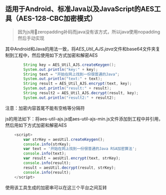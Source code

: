 ## 适用于Android、标准Java以及JavaScript的AES工具（AES-128-CBC加密模式）
>因为js用zeropadding补码而java没有该方式，所以java使用nopadding然后手动实现

其中Android和Java的用法一致，将*AES_Util_AJS.java*文件和base64文件夹复制到工程中，然后使用如下方式加密和解密AES
```java
        String key = AES_Util_AJS.createKeygen();
        System.out.println("key:" + key);
        String text = "开始在网上找到一份很普通的Java";
        System.out.println("text:" + text);
        String result = AES_Util_AJS.encrypt(text, key);
        System.out.println("result:" + result);
        String result2 = AES_Util_AJS.decrypt(result, key);
        System.out.println("result2:" + result2);
```
注意：加密内容首尾不能有空格等分隔符

js的用法如下：将aes-util-ajs.js或aes-util-ajs-min.js文件添加到工程中并引用，然后用如下方式加密和解密AES
```javascript
	<script>
		var strKey = aesUtil.createKeygen();
		console.info(strKey);
		var text = '开始在网上找到一份很普通的Java RSA加密算法';
		console.info(text);
		var result = aesUtil.encrypt(text, strKey);
		console.info(result);
		result = aesUtil.decrypt(result, strKey);
		console.info(result);
	</script>

```
使用该工具生成的加密串可以在这三个平台之间互转
